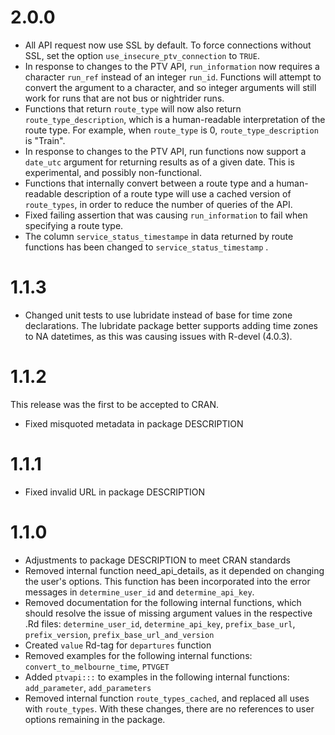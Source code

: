 # 2.0.0

* All API request now use SSL by default. To force connections without SSL, set the option `use_insecure_ptv_connection` to `TRUE`.
* In response to changes to the PTV API, `run_information` now requires a character `run_ref` instead of an integer `run_id`. Functions will attempt to convert the argument to a character, and so integer arguments will still work for runs that are not bus or nightrider runs.
* Functions that return `route_type` will now also return `route_type_description`, which is a human-readable interpretation of the route type. For example, when `route_type` is 0, `route_type_description` is "Train".
* In response to changes to the PTV API, run functions now support a `date_utc` argument for returning results as of a given date. This is experimental, and possibly non-functional.
* Functions that internally convert between a route type and a human-readable description of a route type will use a cached version of `route_types`, in order to reduce the number of queries of the API.
* Fixed failing assertion that was causing `run_information` to fail when specifying a route type.
* The column `service_status_timestampe` in data returned by route functions has been changed to `service_status_timestamp` .

# 1.1.3

* Changed unit tests to use lubridate instead of base for time zone declarations. The lubridate package better supports adding time zones to NA datetimes, as this was causing issues with R-devel (4.0.3).

# 1.1.2

This release was the first to be accepted to CRAN.

* Fixed misquoted metadata in package DESCRIPTION

# 1.1.1

* Fixed invalid URL in package DESCRIPTION

# 1.1.0

* Adjustments to package DESCRIPTION to meet CRAN standards
* Removed internal function need_api_details, as it depended on changing the user's options. This function has been incorporated into the error messages in `determine_user_id` and `determine_api_key`.
* Removed documentation for the following internal functions, which should resolve the issue of missing argument values in the respective .Rd files: `determine_user_id`, `determine_api_key`, `prefix_base_url`, `prefix_version`, `prefix_base_url_and_version`
* Created `value` Rd-tag for `departures` function
* Removed examples for the following internal functions: `convert_to_melbourne_time`, `PTVGET` 
* Added `ptvapi:::` to examples in the following internal functions: `add_parameter`, `add_parameters`
* Removed internal function `route_types_cached`, and replaced all uses with `route_types`. With these changes, there are no references to user options remaining in the package.
